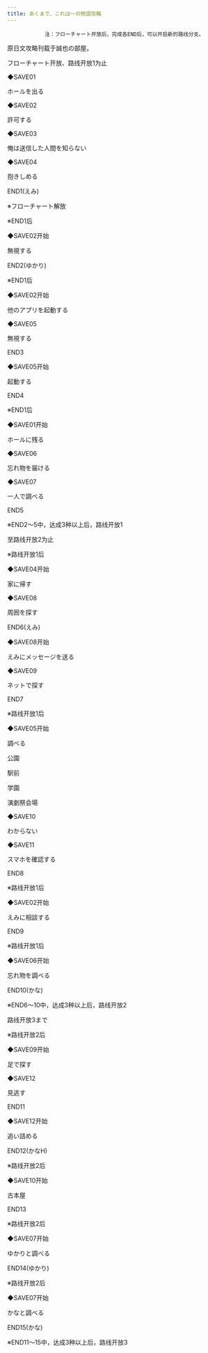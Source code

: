 ```yaml
---
title: あくまで、これは～の物語攻略
---
```


                注：フローチャート开放后，完成各END后，可以开启新的路线分支。

原日文攻略刊载于誠也の部屋。



フローチャート开放、路线开放1为止



◆SAVE01

ホールを出る

◆SAVE02

許可する

◆SAVE03

俺は送信した人間を知らない

◆SAVE04

抱きしめる



END1(えみ)



※フローチャート解放



※END1后

◆SAVE02开始

無視する



END2(ゆかり)



※END1后

◆SAVE02开始

他のアプリを起動する

◆SAVE05

無視する



END3



◆SAVE05开始

起動する



END4



※END1后

◆SAVE01开始

ホールに残る

◆SAVE06

忘れ物を届ける

◆SAVE07

一人で調べる



END5



※END2～5中，达成3种以上后，路线开放1



至路线开放2为止



※路线开放1后

◆SAVE04开始

家に帰す

◆SAVE08

周囲を探す



END6(えみ)



◆SAVE08开始

えみにメッセージを送る

◆SAVE09

ネットで探す



END7



※路线开放1后

◆SAVE05开始

調べる

公園

駅前

学園

演劇祭会場

◆SAVE10

わからない

◆SAVE11

スマホを確認する



END8



※路线开放1后

◆SAVE02开始

えみに相談する



END9



※路线开放1后

◆SAVE06开始

忘れ物を調べる



END10(かな)



※END6～10中，达成3种以上后，路线开放2



路线开放3まで



※路线开放2后

◆SAVE09开始

足で探す

◆SAVE12

見逃す



END11



◆SAVE12开始

追い詰める



END12(かなH)



※路线开放2后

◆SAVE10开始

古本屋



END13



※路线开放2后

◆SAVE07开始

ゆかりと調べる



END14(ゆかり)



※路线开放2后

◆SAVE07开始

かなと調べる



END15(かな)



※END11～15中，达成3种以上后，路线开放3




              
